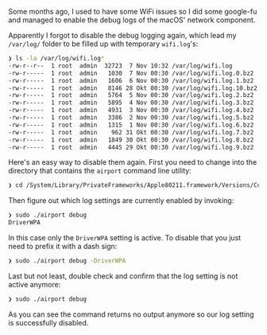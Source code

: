 Some months ago, I used to have some WiFi issues so I did some google-fu and managed to enable the debug logs of the macOS' network component.

Apparently I forgot to disable the debug logging again, which lead my `/var/log/` folder to be filled up with temporary `wifi.log`'s:

```bash
❯ ls -la /var/log/wifi.log*
-rw-r--r--  1 root  admin  32723  7 Nov 10:32 /var/log/wifi.log
-rw-r-----  1 root  admin   1030  7 Nov 00:30 /var/log/wifi.log.0.bz2
-rw-r-----  1 root  admin   1606  6 Nov 00:30 /var/log/wifi.log.1.bz2
-rw-r-----  1 root  admin   8146 28 Okt 00:30 /var/log/wifi.log.10.bz2
-rw-r-----  1 root  admin   5764  5 Nov 00:30 /var/log/wifi.log.2.bz2
-rw-r-----  1 root  admin   5895  4 Nov 00:30 /var/log/wifi.log.3.bz2
-rw-r-----  1 root  admin   4931  3 Nov 00:30 /var/log/wifi.log.4.bz2
-rw-r-----  1 root  admin   3386  2 Nov 00:30 /var/log/wifi.log.5.bz2
-rw-r-----  1 root  admin   1315  1 Nov 00:30 /var/log/wifi.log.6.bz2
-rw-r-----  1 root  admin    962 31 Okt 00:30 /var/log/wifi.log.7.bz2
-rw-r-----  1 root  admin   1849 30 Okt 00:30 /var/log/wifi.log.8.bz2
-rw-r-----  1 root  admin   4445 29 Okt 00:30 /var/log/wifi.log.9.bz2
```

Here's an easy way to disable them again. First you need to change into the directory that contains the `airport` command line utility:

```bash
❯ cd /System/Library/PrivateFrameworks/Apple80211.framework/Versions/Current/Resources
```

Then figure out which log settings are currently enabled by invoking:

```bash
❯ sudo ./airport debug
DriverWPA
```

In this case only the `DriverWPA` setting is active. To disable that you just need to prefix it with a dash sign:

```bash
❯ sudo ./airport debug -DriverWPA
```

Last but not least, double check and confirm that the log setting is not active anymore:

```bash
❯ sudo ./airport debug
```

As you can see the command returns no output anymore so our log setting is successfully disabled.
